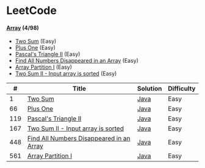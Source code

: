# LeetCode


#### [Array](src/luyao/array) (4/98)

- [Two Sum](src/luyao/array/TwoSum.java) (Easy)
- [Plus One](src/luyao/array/PlusOne.java) (Easy)
- [Pascal's Triangle II](src/luyao/array/PascalTriangle_II.java) (Easy)
- [Find All Numbers Disappeared in an Array](src/luyao/array/FindDisappearedNumbers.java) (Easy)
- [Array Partition I](src/luyao/array/ArrayPartition_I.java) (Easy)
- [Two Sum II - Input array is sorted](src/luyao/array/TwoSum_II.java) (Easy)

| # | Title | Solution | Difficulty |
|---| ----- | -------- | ---------- |
|1|[Two Sum](https://leetcode.com/problems/two-sum/description/) | [Java](src/main/java/luyao/array/TwoSum.java)|Easy|
|66|[Plus One](https://leetcode.com/problems/plus-one/description/) | [Java](src/luyao/array/PlusOne.java)|Easy|
|119|[Pascal's Triangle II](https://leetcode.com/problems/pascals-triangle-ii/description/) | [Java](src/luyao/array/PascalTriangle_II.java)|Easy|
|167|[Two Sum II - Input array is sorted](https://leetcode.com/problems/two-sum-ii-input-array-is-sorted/description/) | [Java](src/luyao/array/TwoSum_II.java)|Easy|
|448|[Find All Numbers Disappeared in an Array](https://leetcode.com/problems/find-all-numbers-disappeared-in-an-array/description/) | [Java](src/luyao/array/FindDisappearedNumbers.java)|Easy|
|561|[Array Partition I](https://leetcode.com/problems/array-partition-i/description/) | [Java](src/luyao/array/ArrayPartition_I.java)|Easy|